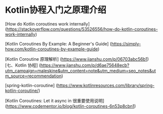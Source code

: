 #           Kotlin协程入门之原理介绍


[How do Kotlin coroutines work internally] (https://stackoverflow.com/questions/53526556/how-do-kotlin-coroutines-work-internally)


[Kotlin Coroutines By Example: A Beginner's Guide] (https://simply-how.com/kotlin-coroutines-by-example-guide)


[Kotlin Coroutine 原理解析] (https://www.jianshu.com/p/06703abc56b1)
[七、Kotlin 协程] (https://www.jianshu.com/p/d6ae75648ecb?utm_campaign=maleskine&utm_content=note&utm_medium=seo_notes&utm_source=recommendation)



[spring-kotlin-coroutine] (https://www.kotlinresources.com/library/spring-kotlin-coroutine/)

[Kotlin Coroutines: Let it async in 很重要使用说明] (https://www.codementor.io/blog/kotlin-coroutines-6n53p8cbn1)



















































